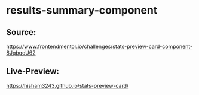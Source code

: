 # results-summary-component

## Source: 
https://www.frontendmentor.io/challenges/stats-preview-card-component-8JqbgoU62

## Live-Preview:
https://hisham3243.github.io/stats-preview-card/
